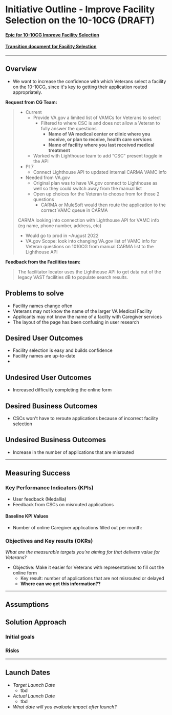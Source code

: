 # Initiative Outline - Improve Facility Selection on the 10-10CG (DRAFT)

#### [Epic for 10-10CG Improve Facility Selection](https://github.com/department-of-veterans-affairs/va.gov-team/issues/19433)
#### [Transition document for Facility Selection](https://github.com/department-of-veterans-affairs/va.gov-team/blob/master/products/caregivers/Transition%20hub/In%20progress%20features/Facility%20selection.md)

---

## Overview
* We want to increase the confidence with which Veterans select a facility on the 10-10CG, since it's key to getting their application routed appropriately.  

**Request from CG Team:**

>- Current
>     - Provide VA.gov a limited list of VAMCs for Veterans to select
>          - Filtered to where CSC is and does not allow a Veteran to fully answer the questions
>               - **Name of VA medical center or clinic where you receive, or plan to receive, health care services**
>               - **Name of facility where you last received medical treatment**
>     - Worked with Lighthouse team to add “CSC” present toggle in the API
>- PI 7
>     - Connect Lighthouse API to updated internal CARMA VAMC info
>- Needed from VA.gov
>     - Original plan was to have VA.gov connect to Lighthouse as well so they could switch away from the manual list
>     - Open up choices for the Veteran to choose from for those 2 questions
>          - CARMA or MuleSoft would then route the application to the correct VAMC queue in CARMA
>
>CARMA looking into connection with Lighthouse API for VAMC info (eg name, phone number, address, etc)
>- Would go to prod in ~August 2022
>- VA.gov Scope: look into changing VA.gov list of VAMC info for Veteran questions on 1010CG from manual CARMA list to the Lighthouse API

**Feedback from the Facilities team:**
>The facilitator locator uses the Lighthouse API to get data out of the legacy VAST facilities dB to populate search results. 

## Problems to solve

* Facility names change often
* Veterans may not know the name of the larger VA Medical Facility 
* Applicants may not know the name of a facilty with Caregiver services
* The layout of the page has been confusing in user research

 
## Desired User Outcomes
- Facility selection is easy and builds confidence
- Facility names are up-to-date
- 

## Undesired User Outcomes
- Increased difficulty completing the online form


## Desired Business Outcomes
- CSCs won't have to reroute applications because of incorrect facility selection

## Undesired Business Outcomes
- Increase in the number of applications that are misrouted 

---
## Measuring Success


### Key Performance Indicators (KPIs)

- User feedback (Medallia)
- Feedback from CSCs on misrouted applications


#### Baseline KPI Values
- Number of online Caregiver applications filled out per month:

### Objectives and Key results (OKRs)
_What are the measurable targets you're aiming for that delivers value for Veterans?_

- Objective: Make it easier for Veterans with representatives to fill out the online form
  - Key result: number of applications that are not misrouted or delayed
  - **Where can we get this information??**
  


---

## Assumptions

## Solution Approach

### Initial goals


### Risks

--- 


## Launch Dates
- *Target Launch Date*
  - tbd
- *Actual Launch Date* 
  - tbd
- *What date will you evaluate impact after launch?*

